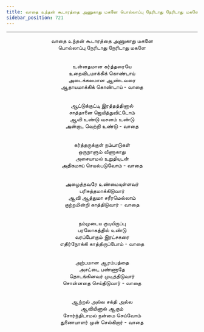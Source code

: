 ```yaml
---
title: வாதை உந்தன் கூடாரத்தை அணுகாது மகனே பொல்லாப்பு நேரிடாது நேரிடாது மகளே
sidebar_position: 721
---
```


---
<center>
வாதை உந்தன் கூடாரத்தை அணுகாது மகனே<br/>
பொல்லாப்பு நேரிடாது நேரிடாது மகளே<br/><br/>

உன்னதமான கர்த்தரையே<br/>
உறைவிடமாக்கிக் கொண்டாய்<br/>
அடைக்கலமான ஆண்டவரை<br/>
ஆதாயமாக்கிக் கொண்டாய்        - வாதை<br/><br/>

ஆட்டுக்குட்டி இரத்தத்தினால்<br/>
சாத்தானை ஜெயித்துவிட்டோம்<br/>
ஆவி உண்டு வசனம் உண்டு<br/>
அன்றாட வெற்றி உண்டு        - வாதை<br/><br/>

கர்த்தருக்குள் நம்பாடுகள்<br/>
ஒருநாளும் வீணாகாது<br/>
அசையாமல் உறுதியுடன்<br/>
அதிகமாய் செயல்படுவோம்        - வாதை<br/><br/>

அழைத்தவரே உண்மையுள்ளவர்<br/>
பரிசுத்தமாக்கிடுவார்<br/>
ஆவி ஆத்துமா சரீரமெல்லாம்<br/>
குற்றமின்றி காத்திடுவார்        - வாதை<br/><br/>

நம்முடைய குடியிருப்பு<br/>
பரலோகத்தில் உண்டு<br/>
வரப்போகும் இரட்சகரை<br/>
எதிர்நோக்கி காத்திருப்போம்        - வாதை<br/><br/>

அற்பமான ஆரம்பத்தை<br/>
அசட்டை பண்ணாதே<br/>
தொடங்கினவர் முடித்திடுவார்<br/>
சொன்னதை செய்திடுவார்        - வாதை<br/><br/>

ஆற்றல் அல்ல சக்தி அல்ல<br/>
ஆவியினால் ஆகும்<br/>
சோர்ந்திடாமல் நன்மை செய்வோம்<br/>
துணையாளர் முன் செல்கிறார்        - வாதை
</center>